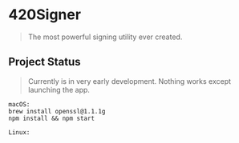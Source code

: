 # 420Signer
> The most powerful signing utility ever created.

## Project Status
> Currently is in very early development. Nothing works except launching the app.

```
macOS:
brew install openssl@1.1.1g
npm install && npm start

Linux:

```
